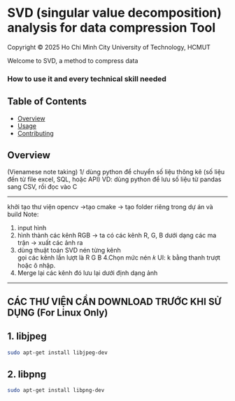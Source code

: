 # SVD (singular value decomposition) analysis for data compression Tool
Copyright © 2025 Ho Chi Minh City University of Technology, HCMUT

Welcome to SVD, a method to compress data
###  How to use it and every technical skill needed

## Table of Contents
- [Overview](#Overview)  
- [Usage](#usage)  
- [Contributing](#contributing)  

## Overview

(Vienamese note taking)
1/ dùng python để chuyển số liệu thông kê (số liệu đến từ file excel, SQL, hoặc API)
VD: dùng python để lưu số liệu từ pandas sang CSV, rồi đọc vào C
 
_________________
khởi tạo thư viện opencv ->tạo cmake -> tạo folder riêng trong dự án và build 
Note: 
1. input hình
2. hình thành các kênh RGB
    -> ta có các kênh R, G, B dưới dạng các ma trận
    -> xuất các ảnh ra 
3. dùng thuật toán SVD nén từng kênh    
    gọi các kênh lần lượt là R G B 
4.Chọn mức nén 
𝑘
UI: k bằng thanh trượt hoặc ô nhập.
5. Merge lại các kênh đó lưu lại dưới định dạng ảnh




---
## CÁC THƯ VIỆN CẦN DOWNLOAD TRƯỚC KHI SỬ DỤNG (For Linux Only)

## 1. libjpeg
```bash
sudo apt-get install libjpeg-dev
```
## 2. libpng
```bash
sudo apt-get install libpng-dev

```



